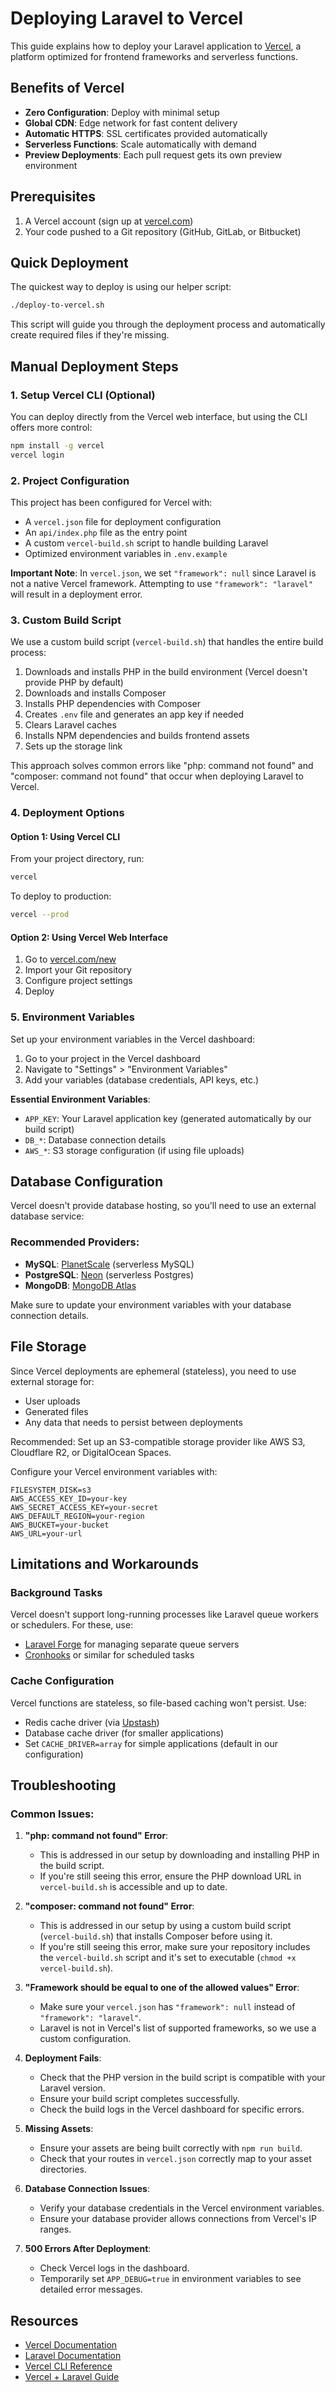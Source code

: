 # Deploying Laravel to Vercel

This guide explains how to deploy your Laravel application to [Vercel](https://vercel.com/), a platform optimized for frontend frameworks and serverless functions.

## Benefits of Vercel

-   **Zero Configuration**: Deploy with minimal setup
-   **Global CDN**: Edge network for fast content delivery
-   **Automatic HTTPS**: SSL certificates provided automatically
-   **Serverless Functions**: Scale automatically with demand
-   **Preview Deployments**: Each pull request gets its own preview environment

## Prerequisites

1. A Vercel account (sign up at [vercel.com](https://vercel.com/signup))
2. Your code pushed to a Git repository (GitHub, GitLab, or Bitbucket)

## Quick Deployment

The quickest way to deploy is using our helper script:

```bash
./deploy-to-vercel.sh
```

This script will guide you through the deployment process and automatically create required files if they're missing.

## Manual Deployment Steps

### 1. Setup Vercel CLI (Optional)

You can deploy directly from the Vercel web interface, but using the CLI offers more control:

```bash
npm install -g vercel
vercel login
```

### 2. Project Configuration

This project has been configured for Vercel with:

-   A `vercel.json` file for deployment configuration
-   An `api/index.php` file as the entry point
-   A custom `vercel-build.sh` script to handle building Laravel
-   Optimized environment variables in `.env.example`

**Important Note**: In `vercel.json`, we set `"framework": null` since Laravel is not a native Vercel framework. Attempting to use `"framework": "laravel"` will result in a deployment error.

### 3. Custom Build Script

We use a custom build script (`vercel-build.sh`) that handles the entire build process:

1. Downloads and installs PHP in the build environment (Vercel doesn't provide PHP by default)
2. Downloads and installs Composer
3. Installs PHP dependencies with Composer
4. Creates `.env` file and generates an app key if needed
5. Clears Laravel caches
6. Installs NPM dependencies and builds frontend assets
7. Sets up the storage link

This approach solves common errors like "php: command not found" and "composer: command not found" that occur when deploying Laravel to Vercel.

### 4. Deployment Options

#### Option 1: Using Vercel CLI

From your project directory, run:

```bash
vercel
```

To deploy to production:

```bash
vercel --prod
```

#### Option 2: Using Vercel Web Interface

1. Go to [vercel.com/new](https://vercel.com/new)
2. Import your Git repository
3. Configure project settings
4. Deploy

### 5. Environment Variables

Set up your environment variables in the Vercel dashboard:

1. Go to your project in the Vercel dashboard
2. Navigate to "Settings" > "Environment Variables"
3. Add your variables (database credentials, API keys, etc.)

**Essential Environment Variables**:

-   `APP_KEY`: Your Laravel application key (generated automatically by our build script)
-   `DB_*`: Database connection details
-   `AWS_*`: S3 storage configuration (if using file uploads)

## Database Configuration

Vercel doesn't provide database hosting, so you'll need to use an external database service:

### Recommended Providers:

-   **MySQL**: [PlanetScale](https://planetscale.com/) (serverless MySQL)
-   **PostgreSQL**: [Neon](https://neon.tech/) (serverless Postgres)
-   **MongoDB**: [MongoDB Atlas](https://www.mongodb.com/atlas/database)

Make sure to update your environment variables with your database connection details.

## File Storage

Since Vercel deployments are ephemeral (stateless), you need to use external storage for:

-   User uploads
-   Generated files
-   Any data that needs to persist between deployments

Recommended: Set up an S3-compatible storage provider like AWS S3, Cloudflare R2, or DigitalOcean Spaces.

Configure your Vercel environment variables with:

```
FILESYSTEM_DISK=s3
AWS_ACCESS_KEY_ID=your-key
AWS_SECRET_ACCESS_KEY=your-secret
AWS_DEFAULT_REGION=your-region
AWS_BUCKET=your-bucket
AWS_URL=your-url
```

## Limitations and Workarounds

### Background Tasks

Vercel doesn't support long-running processes like Laravel queue workers or schedulers. For these, use:

-   [Laravel Forge](https://forge.laravel.com/) for managing separate queue servers
-   [Cronhooks](https://cronhooks.io/) or similar for scheduled tasks

### Cache Configuration

Vercel functions are stateless, so file-based caching won't persist. Use:

-   Redis cache driver (via [Upstash](https://upstash.com/))
-   Database cache driver (for smaller applications)
-   Set `CACHE_DRIVER=array` for simple applications (default in our configuration)

## Troubleshooting

### Common Issues:

1. **"php: command not found" Error**:

    - This is addressed in our setup by downloading and installing PHP in the build script.
    - If you're still seeing this error, ensure the PHP download URL in `vercel-build.sh` is accessible and up to date.

2. **"composer: command not found" Error**:

    - This is addressed in our setup by using a custom build script (`vercel-build.sh`) that installs Composer before using it.
    - If you're still seeing this error, make sure your repository includes the `vercel-build.sh` script and it's set to executable (`chmod +x vercel-build.sh`).

3. **"Framework should be equal to one of the allowed values" Error**:

    - Make sure your `vercel.json` has `"framework": null` instead of `"framework": "laravel"`.
    - Laravel is not in Vercel's list of supported frameworks, so we use a custom configuration.

4. **Deployment Fails**:

    - Check that the PHP version in the build script is compatible with your Laravel version.
    - Ensure your build script completes successfully.
    - Check the build logs in the Vercel dashboard for specific errors.

5. **Missing Assets**:

    - Ensure your assets are being built correctly with `npm run build`.
    - Check that your routes in `vercel.json` correctly map to your asset directories.

6. **Database Connection Issues**:

    - Verify your database credentials in the Vercel environment variables.
    - Ensure your database provider allows connections from Vercel's IP ranges.

7. **500 Errors After Deployment**:
    - Check Vercel logs in the dashboard.
    - Temporarily set `APP_DEBUG=true` in environment variables to see detailed error messages.

## Resources

-   [Vercel Documentation](https://vercel.com/docs)
-   [Laravel Documentation](https://laravel.com/docs)
-   [Vercel CLI Reference](https://vercel.com/docs/cli)
-   [Vercel + Laravel Guide](https://vercel.com/guides/deploying-laravel-with-vercel)
